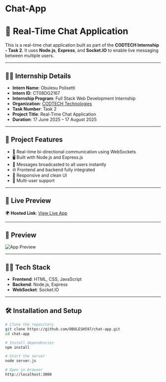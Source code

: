 # Chat-App
# 💬 Real-Time Chat Application

This is a real-time chat application built as part of the **CODTECH Internship - Task 2**. It uses **Node.js**, **Express**, and **Socket.IO** to enable live messaging between multiple users.

---
## 👨‍💻 Internship Details
- **Intern Name**: Obulesu Polisetti
- **Intern ID**: CT08DG2167  
- **Internship Program**: Full Stack Web Development Internship  
- **Organization**: [CODTECH Technologies](https://codtech.in)  
- **Task Number**: Task 2
- **Project Title**: Real-Time Chat Application
- **Duration**: 17 June 2025 – 17 August 2025 
---

## 📌 Project Features

- 🔗 Real-time bi-directional communication using WebSockets
- 🖥️ Built with Node.js and Express.js
- 💬 Messages broadcasted to all users instantly
- 🌐 Frontend and backend fully integrated
- 📱 Responsive and clean UI
- 👥 Multi-user support

---

## 🚀 Live Preview

🌍 **Hosted Link**: [View Live App](https://chat-app-x6jf.onrender.com/)



---

## 📸 Preview

![App Preview](./Screenshot(2).png)

---

## 🧑‍💻 Tech Stack

- **Frontend**: HTML, CSS, JavaScript
- **Backend**: Node.js, Express
- **WebSocket**: Socket.IO

---

## 🛠️ Installation and Setup

```bash
# Clone the repository
git clone https://github.com/OBULESH597/chat-app.git
cd chat-app

# Install dependencies
npm install

# Start the server
node server.js

# Open in browser
http://localhost:3000
